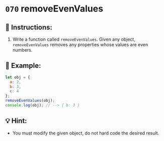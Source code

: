 # `070` removeEvenValues

## 📝 Instructions:

1. Write a function called `removeEvenValues`. Given any object, `removeEvenValues` removes any properties whose values are even numbers.

## 📎 Example:

```Javascript
let obj = {
  a: 2,
  b: 3,
  c: 4
};
removeEvenValues(obj);
console.log(obj); // --> { b: 3 }
```

## 💡 Hint:

+ You must modify the given object, do not hard code the desired result.
